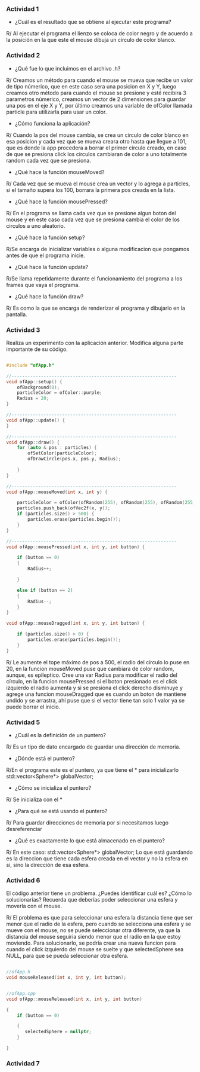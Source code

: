 ### Actividad 1

- ¿Cuál es el resultado que se obtiene al ejecutar este programa?

R/ Al ejecutar el programa el lienzo se coloca de color negro y de acuerdo a la posición en la que este el mouse dibuja un círculo de color blanco.

### Actividad 2

- ¿Qué fue lo que incluimos en el archivo .h?

R/ Creamos un método  para cuando el mouse se mueva que recibe un valor de tipo númerico, que en este caso sera una posicion en X y Y, luego creamos otro método para cuando el mouse se presione y esté recibira 3 parametros númerico, creamos un vector de 2 dimensiones para guardar una pos en el eje X y Y, por último creamos una variable de ofColor llamada particle para utilizarla para usar un color.



- ¿Cómo funciona la aplicación?

R/ Cuando la pos del mouse cambia, se crea un circulo de color blanco en esa posicion y cada vez que se mueva creara otro hasta que llegue a 101, que es donde la app procedera a borrar el primer círculo creado, en caso de que se presiona click los circulos cambiaran de color a uno totalmente random cada vez que se presiona.

- ¿Qué hace la función mouseMoved?

R/ Cada vez que se mueva el mouse crea un vector y lo agrega a particles, si el tamaño supera los 100, borrara la primera pos creada en la lista.

- ¿Qué hace la función mousePressed?

R/ En el programa se llama cada vez que se presione algun boton del mouse y en este caso cada vez que se presiona cambia el color de los circulos a uno aleatorio.

- ¿Qué hace la función setup?

R/Se encarga de inicializar variables o alguna modificacion que pongamos antes de que el programa inicie.

- ¿Qué hace la función update?

R/Se llama repetidamente durante el funcionamiento del programa a los frames que vaya el programa.

- ¿Qué hace la función draw?

R/ Es como la que se encarga de renderizar el programa y dibujarlo en la pantalla.

### Actividad 3

Realiza un experimento con la aplicación anterior. Modifica alguna parte importante de su código.

```cpp

#include "ofApp.h"

//--------------------------------------------------------------
void ofApp::setup() {
	ofBackground(0);
	particleColor = ofColor::purple;
	Radius = 20;
}

//--------------------------------------------------------------
void ofApp::update() {
}

//--------------------------------------------------------------
void ofApp::draw() {
	for (auto & pos : particles) {
		ofSetColor(particleColor);
		ofDrawCircle(pos.x, pos.y, Radius);
		
	}
}

//--------------------------------------------------------------
void ofApp::mouseMoved(int x, int y) {

	particleColor = ofColor(ofRandom(255), ofRandom(255), ofRandom(255));
	particles.push_back(ofVec2f(x, y));
	if (particles.size() > 500) {
		particles.erase(particles.begin());
	}
}

//--------------------------------------------------------------
void ofApp::mousePressed(int x, int y, int button) {

	if (button == 0)
	{
		Radius++;

	}

	else if (button == 2)
	{
		Radius--;
	}
}

void ofApp::mouseDragged(int x, int y, int button) {

	if (particles.size() > 0) {
		particles.erase(particles.begin());
	}
}

```

R/ Le aumente el tope máximo de pos a 500, el radio del círculo lo puse en 20, en la funcion mouseMoved puse que cambiara de color random, aunque, es epileptico. Cree una var Radius para modificar el radio del círculo, en la funcion mousePressed si el boton presionado es el click izquierdo el radio aumenta y si se presiona el click derecho disminuye y agrege una funcion mouseDragged que es cuando un boton de mantiene undido y se arrastra, ahi puse que si el vector tiene tan solo 1 valor ya se puede borrar el inicio.


### Actividad 5

- ¿Cuál es la definición de un puntero?

R/ Es un tipo de dato encargado de guardar una dirección de memoria.

- ¿Dónde está el puntero?

R/En el programa este es el puntero, ya que tiene el * para inicializarlo std::vector<Sphere*> globalVector;

- ¿Cómo se inicializa el puntero?

R/ Se inicializa con el *

- ¿Para qué se está usando el puntero?

R/ Para guardar direcciones de memoria por si necesitamos luego desreferenciar

- ¿Qué es exactamente lo que está almacenado en el puntero?

R/ En este caso: std::vector<Sphere*> globalVector; Lo que está guardando es la direccion que tiene cada esfera creada en el vector y no la esfera en si, sino la dirección de esa esfera.

### Actividad 6

El código anterior tiene un problema. ¿Puedes identificar cuál es? ¿Cómo lo solucionarías? Recuerda que deberías poder seleccionar una esfera y moverla con el mouse.

R/ El problema es que para seleccionar una esfera la distancia tiene que ser menor que el radio de la esfera, pero cuando se selecciona una esfera y se mueve con el mouse, no se puede seleccionar otra diferente, ya que la distancia del mouse seguiria siendo menor que el radio en la que estoy moviendo. Para solucionarlo, se podría crear una nueva funcion para cuando el click izquierdo del mouse se suelte y que selectedSphere sea NULL, para que se pueda seleccionar otra esfera.

```cpp

//ofApp.h
void mouseReleased(int x, int y, int button);


//ofApp.cpp
void ofApp::mouseReleased(int x, int y, int button) 

{
    if (button == 0)

    {
       selectedSphere = nullptr;
    }

}

```


### Actividad 7

